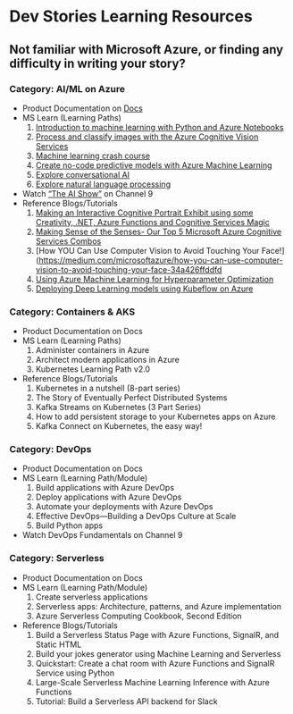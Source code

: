 # Dev Stories Learning Resources

## Not familiar with Microsoft Azure, or finding any difficulty in writing your story?

### Category: AI/ML on Azure

- Product Documentation on [Docs](https://docs.microsoft.com/en-in/azure/?product=ai-machine-learning&wt.mc_id=AID3011243_QSG_EML_425409) 
- MS Learn (Learning Paths) 
  1. [Introduction to machine learning with Python and Azure Notebooks](https://docs.microsoft.com/en-us/learn/paths/intro-to-ml-with-python/?wt.mc_id=AID3011243_QSG_EML_426796)
  2. [Process and classify images with the Azure Cognitive Vision Services](https://docs.microsoft.com/en-us/learn/paths/classify-images-with-vision-services/?wt.mc_id=AID3011243_QSG_EML_426797)
  3. [Machine learning crash course](https://docs.microsoft.com/en-us/learn/paths/ml-crash-course/?wt.mc_id=AID3011243_QSG_EML_426798)
  4. [Create no-code predictive models with Azure Machine Learning](https://docs.microsoft.com/en-us/learn/paths/create-no-code-predictive-models-azure-machine-learning/?wt.mc_id=AID3011243_QSG_EML_426799)
  5. [Explore conversational AI](https://docs.microsoft.com/en-us/learn/paths/explore-conversational-ai/?wt.mc_id=AID3011243_QSG_EML_426800)
  6. [Explore natural language processing](https://docs.microsoft.com/en-us/learn/paths/explore-natural-language-processing/?wt.mc_id=AID3011243_QSG_EML_426801)
- Watch [“The AI Show”](https://channel9.msdn.com/Shows/AI-Show) on Channel 9
- Reference Blogs/Tutorials 
  1. [Making an Interactive Cognitive Portrait Exhibit using some Creativity, .NET, Azure Functions and Cognitive Services Magic](https://soshnikov.com/scienceart/making-interactive-cognitive-portrait-exhibit/)
  2. [Making Sense of the Senses- Our Top 5 Microsoft Azure Cognitive Services Combos](https://dev.to/azure/making-sense-of-the-senses-our-top-5-microsoft-azure-cognitive-services-combos-493k)
  3. [How YOU Can Use Computer Vision to Avoid Touching Your Face!](https://medium.com/microsoftazure/how-you-can-use-computer-vision-to-avoid-touching-your-face-34a426ffddfd
  4. [Using Azure Machine Learning for Hyperparameter Optimization](https://dev.to/azure/using-azure-machine-learning-for-hyperparameter-optimization-3kgj)
  5. [Deploying Deep Learning models using Kubeflow on Azure](https://medium.com/microsoftazure/deploying-deep-learning-models-using-kubeflow-on-azure-d303c904c6db)

### Category: Containers & AKS

- Product Documentation on Docs
- MS Learn (Learning Paths) 
  1. Administer containers in Azure
  2. Architect modern applications in Azure
  3. Kubernetes Learning Path v2.0
- Reference Blogs/Tutorials 
  1. Kubernetes in a nutshell (8-part series)
  2. The Story of Eventually Perfect Distributed Systems
  3. Kafka Streams on Kubernetes (3 Part Series)
  4. How to add persistent storage to your Kubernetes apps on Azure
  5. Kafka Connect on Kubernetes, the easy way!

### Category: DevOps

- Product Documentation on Docs
- MS Learn (Learning Path/Module) 
  1. Build applications with Azure DevOps
  2. Deploy applications with Azure DevOps
  3. Automate your deployments with Azure DevOps
  4. Effective DevOps—Building a DevOps Culture at Scale
  5. Build Python apps
- Watch DevOps Fundamentals  on Channel 9

### Category: Serverless

- Product Documentation on Docs
- MS Learn (Learning Path/Module) 
  1. Create serverless applications
  2. Serverless apps: Architecture, patterns, and Azure implementation
  3. Azure Serverless Computing Cookbook, Second Edition
- Reference Blogs/Tutorials 
  1. Build a Serverless Status Page with Azure Functions, SignalR, and Static HTML
  2. Build your jokes generator using Machine Learning and Serverless
  3. Quickstart: Create a chat room with Azure Functions and SignalR Service using Python
  4. Large-Scale Serverless Machine Learning Inference with Azure Functions
  5. Tutorial: Build a Serverless API backend for Slack

